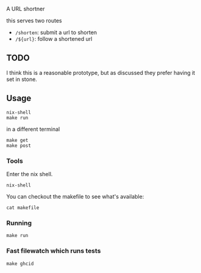 
A URL shortner

this serves two routes

+ `/shorten`: submit a url to shorten
+ `/${url}`: follow a shortened url

## TODO 

I think this is a reasonable prototype,
but as discussed they prefer having it set in stone.

## Usage

```
nix-shell
make run
```

in a different terminal

```
make get
make post
```
### Tools
Enter the nix shell.
```
nix-shell
```
You can checkout the makefile to see what's available:
```
cat makefile
```

### Running
```
make run
```

### Fast filewatch which runs tests
```
make ghcid
```
